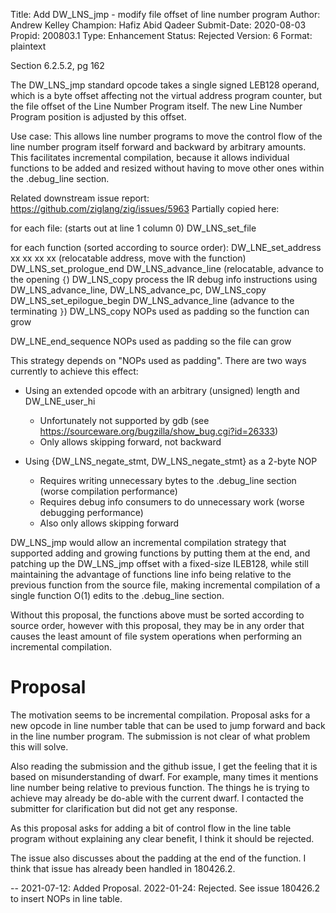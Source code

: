Title:       Add DW_LNS_jmp - modify file offset of line number program
Author:      Andrew Kelley
Champion:    Hafiz Abid Qadeer
Submit-Date: 2020-08-03
Propid:      200803.1
Type:        Enhancement
Status:      Rejected
Version:     6
Format:      plaintext

Section 6.2.5.2, pg 162

The DW_LNS_jmp standard opcode takes a single signed LEB128 operand, which is a 
byte offset affecting not the virtual address program counter, but the file offset 
of the Line Number Program itself. The new Line Number Program position is adjusted 
by this offset.

Use case: This allows line number programs to move the control flow of the line 
number program itself forward and backward by arbitrary amounts. This facilitates 
incremental compilation, because it allows individual functions to be added and 
resized without having to move other ones within the .debug_line section.

Related downstream issue report: https://github.com/ziglang/zig/issues/5963
Partially copied here:

for each file: (starts out at line 1 column 0)
  DW_LNS_set_file

  for each function (sorted according to source order):
    DW_LNE_set_address  xx xx xx xx (relocatable address, move with the function)
    DW_LNS_set_prologue_end
    DW_LNS_advance_line (relocatable, advance to the opening `{`)
    DW_LNS_copy
    process the IR debug info instructions using DW_LNS_advance_line, DW_LNS_advance_pc, DW_LNS_copy
    DW_LNS_set_epilogue_begin
    DW_LNS_advance_line (advance to the terminating `}`)
    DW_LNS_copy
    NOPs used as padding so the function can grow

  DW_LNE_end_sequence
  NOPs used as padding so the file can grow


This strategy depends on "NOPs used as padding". There are two ways currently to
 achieve this effect:

 * Using an extended opcode with an arbitrary (unsigned) length and DW_LNE_user_hi
   - Unfortunately not supported by gdb (see https://sourceware.org/bugzilla/show_bug.cgi?id=26333)
   - Only allows skipping forward, not backward

 * Using {DW_LNS_negate_stmt, DW_LNS_negate_stmt} as a 2-byte NOP
   - Requires writing unnecessary bytes to the .debug_line section (worse compilation performance)
   - Requires debug info consumers to do unnecessary work (worse debugging performance)
   - Also only allows skipping forward

DW_LNS_jmp would allow an incremental compilation strategy that supported adding 
and growing functions by putting them at the end, and patching up the DW_LNS_jmp 
offset with a fixed-size ILEB128, while still maintaining the advantage of functions 
line info being relative to the previous function from the source file, making 
incremental compilation of a single function O(1) edits to the .debug_line section. 

Without this proposal, the functions above must be sorted according to source order, 
however with this proposal, they may be in any order that causes the least amount of
file system operations when performing an incremental compilation.

Proposal
========
The motivation seems to be incremental compilation. Proposal asks for a new
opcode in line number table that can be used to jump forward and back in the
line number program. The submission is not clear of what problem this will solve.

Also reading the submission and the github issue, I get the feeling that it is
based on misunderstanding of dwarf. For example, many times it mentions line
number being relative to previous function. The things he is trying to achieve
may already be do-able with the current dwarf. I contacted the submitter for
clarification but did not get any response.

As this proposal asks for adding a bit of control flow in the line table program
without explaining any clear benefit, I think it should be rejected.

The issue also discusses about the padding at the end of the function. I think
that issue has already been handled in 180426.2.

--
2021-07-12: Added Proposal.
2022-01-24: Rejected.  See issue 180426.2 to insert NOPs in line table.
